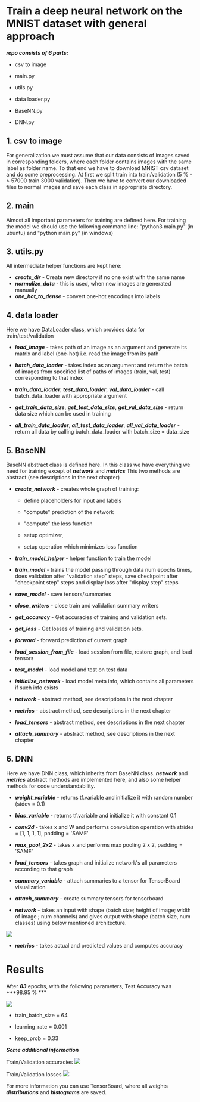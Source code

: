 # Train a deep neural network on the MNIST dataset with general approach

***repo consists of 6 parts:***

* csv to image

* main.py

* utils.py

* data loader.py

* BaseNN.py

* DNN.py

## 1. csv to image

For generalization we must assume that our data consists of images saved in corresponding folders, where each folder contains images with the same label as folder name. To that end we have to download MNIST csv dataset and do some preprocessing. At first we split train into train/validation (5 % -> 57000 train 3000 validation). Then we have to convert our downloaded files to normal images and save each class in appropriate directory.

## 2. main

Almost all important parameters for training are defined here. For training the model we should use the following command line: "python3 main.py" (in ubuntu) and "python main.py" (in windows)

## 3. utils.py

All intermediate helper functions are kept here:

* ***create_dir*** - Create new directory if no one exist with the same name
* ***normalize_data*** - this is used, when new images are generated manually
* ***one_hot_to_dense*** - convert one-hot encodings into labels

## 4. data loader

Here we have DataLoader class, which provides data for train/test/validation

* ***load_image*** - takes path of an image as an argument and generate its matrix and label (one-hot) i.e. read the image from its path

* ***batch_data_loader*** - takes index as an argument and return the batch of images from specified list of paths of images (train, val, test) corresponding to that index

* ***train_data_loader***, ***test_data_loader***, ***val_data_loader*** - call batch_data_loader with appropriate argument

* ***get_train_data_size***, ***get_test_data_size***, ***get_val_data_size*** - return data size which can be used in training

* ***all_train_data_loader***, ***all_test_data_loader***, ***all_val_data_loader*** - return all data by calling batch_data_loader with batch_size = data_size

## 5. BaseNN

BaseNN abstract class is defined here. In this class we have everything we need for training except of ***network*** and ***metrics***
This two methods are abstract (see descriptions in the next chapter)

* ***create_network*** - creates whole graph of training:

    * define placeholders for input and labels

    * "compute" prediction of the network

    * "compute" the loss function

    * setup optimizer,

    * setup operation which minimizes loss function

* ***train_model_helper*** - helper function to train the model

* ***train_model*** - trains the model passing through data num epochs times, does validation after "validation step" steps, save checkpoint after "checkpoint step" steps and display loss after "display step" steps

* ***save_model*** - save tensors/summaries

* ***close_writers*** - close train and validation summary writers

* ***get_accuracy*** - Get accuracies of training and validation sets.

* ***get_loss*** - Get losses of training and validation sets.

* ***forward*** - forward prediction of current graph

* ***load_session_from_file*** - load session from file, restore graph, and load tensors

* ***test_model*** - load model and test on test data

* ***initialize_network*** - load model meta info, which contains all parameters if such info exists

* ***network*** - abstract method, see descriptions in the next chapter

* ***metrics*** - abstract method, see descriptions in the next chapter

* ***load_tensors*** - abstract method, see descriptions in the next chapter

* ***attach_summary*** - abstract method, see descriptions in the next chapter

## 6. DNN

Here we have DNN class, which inherits from BaseNN class. ***network*** and ***metrics*** abstract methods are implemented here, and also some helper methods for code understandability.

* ***weight_variable*** - returns tf.variable and initialize it with random number (stdev = 0.1)

* ***bias_variable*** - returns tf.variable and initialize it with constant 0.1

* ***conv2d*** - takes x and W and performs convolution operation with strides = [1, 1, 1, 1], padding = 'SAME'

* ***max_pool_2x2*** - takes x and performs max pooling 2 x 2, padding = 'SAME'

* ***load_tensors*** - takes graph and initialize network's all parameters according to that graph

* ***summary_variable*** - attach summaries to a tensor for TensorBoard visualization

* ***attach_summary*** - create summary tensors for tensorboard

* ***network*** - takes an input with shape (batch size; height of image; width of image ; num channels) and gives output with shape (batch size, num classes) using below mentioned architecture.

![](_assets/nn_1_30-10-2019_01-48-27_train.png)

* ***metrics*** - takes actual and predicted values and computes accuracy


# Results

After ***83*** epochs, with the following parameters, Test Accuracy was ***98.95 % ***

![](_assets/prediction.png)

* train_batch_size = 64

* learning_rate = 0.001

* keep_prob = 0.33

***Some additional information***

Train/Validation accuracies
![](_assets/accuracy.png)

Train/Validation losses
![](_assets/loss.png)

For more information you can use TensorBoard, where all weights ***distributions*** and ***histograms*** are saved.
